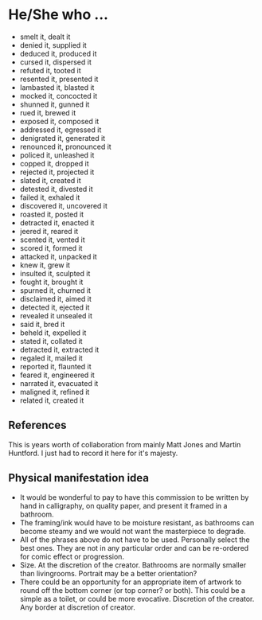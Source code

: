 He/She who ...
==========

* smelt it, dealt it
* denied it, supplied it
* deduced it, produced it
* cursed it, dispersed it
* refuted it, tooted it
* resented it, presented it
* lambasted it, blasted it
* mocked it, concocted it
* shunned it, gunned it
* rued it, brewed it
* exposed it, composed it
* addressed it, egressed it
* denigrated it, generated it
* renounced it, pronounced it
* policed it, unleashed it
* copped it, dropped it
* rejected it, projected it
* slated it, created it
* detested it, divested it
* failed it, exhaled it
* discovered it, uncovered it
* roasted it, posted it
* detracted it, enacted it
* jeered it, reared it
* scented it, vented it
* scored it, formed it
* attacked it, unpacked it
* knew it, grew it
* insulted it, sculpted it
* fought it, brought it
* spurned it, churned it
* disclaimed it, aimed it
* detected it, ejected it
* revealed it unsealed it
* said it, bred it
* beheld it, expelled it
* stated it, collated it
* detracted it, extracted it
* regaled it, mailed it
* reported it, flaunted it
* feared it, engineered it
* narrated it, evacuated it
* maligned it, refined it
* related it, created it


References
----------

This is years worth of collaboration from mainly Matt Jones and Martin Huntford.
I just had to record it here for it's majesty.


Physical manifestation idea
---------------------------

* It would be wonderful to pay to have this commission to be written by hand in calligraphy, on quality paper, and present it framed in a bathroom.
* The framing/ink would have to be moisture resistant, as bathrooms can become steamy and we would not want the masterpiece to degrade.
* All of the phrases above do not have to be used. Personally select the best ones. They are not in any particular order and can be re-ordered for comic effect or progression.
* Size. At the discretion of the creator. Bathrooms are normally smaller than livingrooms. Portrait may be a better orientation?
* There could be an opportunity for an appropriate item of artwork to round off the bottom corner (or top corner? or both). This could be a simple as a toilet, or could be more evocative. Discretion of the creator. Any border at discretion of creator.
